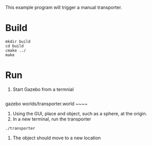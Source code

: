 This example program will trigger a manual transporter.

# Build

~~~
mkdir build
cd build
cmake ../
make
~~~

# Run

 1. Start Gazebo from a termnial
    ~~~~
gazebo worlds/transporter.world
    ~~~~
1. Using the GUI, place and object, such as a sphere, at the origin.
1. In a new terminal, run the transporter
~~~~
./transporter
~~~~
1. The object should move to a new location